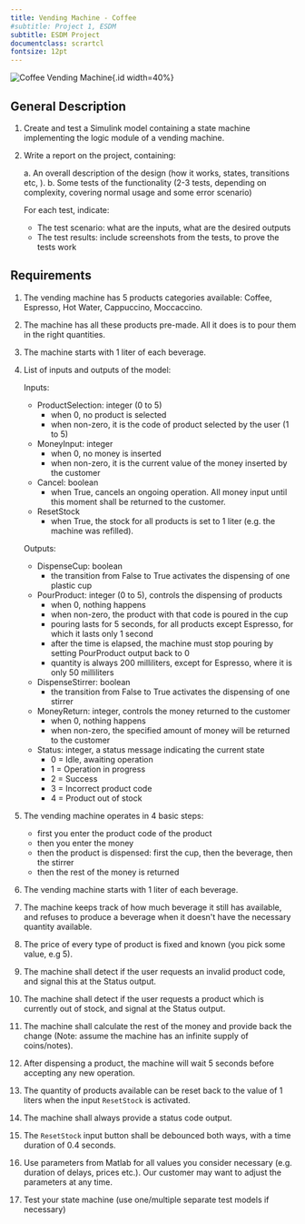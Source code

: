 ```yaml
---
title: Vending Machine - Coffee
#subtitle: Project 1, ESDM
subtitle: ESDM Project
documentclass: scrartcl
fontsize: 12pt
---
```


![Coffee Vending Machine](img/VendingMachineCoffee.jpg){.id width=40%}

## General Description

1. Create and test a Simulink model containing a state machine implementing the logic module of a vending machine.

2. Write a report on the project, containing:

   a. An overall description of the design (how it works, states, transitions etc, ).
   b. Some tests of the functionality (2-3 tests, depending on complexity, covering normal usage and some error scenario)

      For each test, indicate:

      - The test scenario: what are the inputs, what are the desired outputs
      - The test results: include screenshots from the tests, to prove the tests work

## Requirements

1. The vending machine has 5 products categories available: Coffee, Espresso, Hot Water, Cappuccino, Moccaccino.

1. The machine has all these products pre-made. All it does is to pour them in the right quantities.

1. The machine starts with 1 liter of each beverage.

1. List of inputs and outputs of the model:

   Inputs:
     - ProductSelection: integer (0 to 5)
        - when 0, no product is selected
        - when non-zero, it is the code of product selected by the user (1 to 5)
     - MoneyInput: integer
        - when 0, no money is inserted
        - when non-zero, it is the current value of the money inserted by the customer
     - Cancel: boolean
        - when True, cancels an ongoing operation. All money input until this moment shall be returned to the customer.
     - ResetStock
        - when True, the stock for all products is set to 1 liter (e.g. the machine was refilled).

   Outputs:
     - DispenseCup: boolean
        - the transition from False to True activates the dispensing of one plastic cup
     - PourProduct: integer (0 to 5), controls the dispensing of products
        - when 0, nothing happens
        - when non-zero, the product with that code is poured in the cup
        - pouring lasts for 5 seconds, for all products except Espresso, for which it lasts only 1 second
        - after the time is elapsed, the machine must stop pouring by setting PourProduct output back to 0
        - quantity is always 200 milliliters, except for Espresso, where it is only 50 milliliters
     - DispenseStirrer: boolean
        - the transition from False to True activates the dispensing of one stirrer
     - MoneyReturn: integer, controls the money returned to the customer
        - when 0, nothing happens
        - when non-zero, the specified amount of money will be returned to the customer
     - Status: integer, a status message indicating the current state
        - 0 = Idle, awaiting operation
        - 1 = Operation in progress
        - 2 = Success
        - 3 = Incorrect product code
        - 4 = Product out of stock

1. The vending machine operates in 4 basic steps:
   - first you enter the product code of the product
   - then you enter the money
   - then the product is dispensed: first the cup, then the beverage, then the stirrer
   - then the rest of the money is returned

1. The vending machine starts with 1 liter of each beverage.

1. The machine keeps track of how much beverage it still has available, and refuses to produce a beverage when it doesn't have the necessary quantity available.

1. The price of every type of product is fixed and known (you pick some value, e.g 5).

1. The machine shall detect if the user requests an invalid product code, and signal this at the Status output.

1. The machine shall detect if the user requests a product which is currently out of stock, and signal at the Status output.

1. The machine shall calculate the rest of the money and provide back the change (Note: assume the machine has an infinite supply of coins/notes).

1. After dispensing a product, the machine will wait 5 seconds before accepting any new operation.

1. The quantity of products available can be reset back to the value of 1 liters when the input `ResetStock` is activated.

1. The machine shall always provide a status code output.

1. The `ResetStock` input button shall be debounced both ways, with a time duration of 0.4 seconds.

1. Use parameters from Matlab for all values you consider necessary (e.g. duration of delays, prices etc.). Our customer may want to adjust the parameters at any time.

1. Test your state machine (use one/multiple separate test models if necessary)
